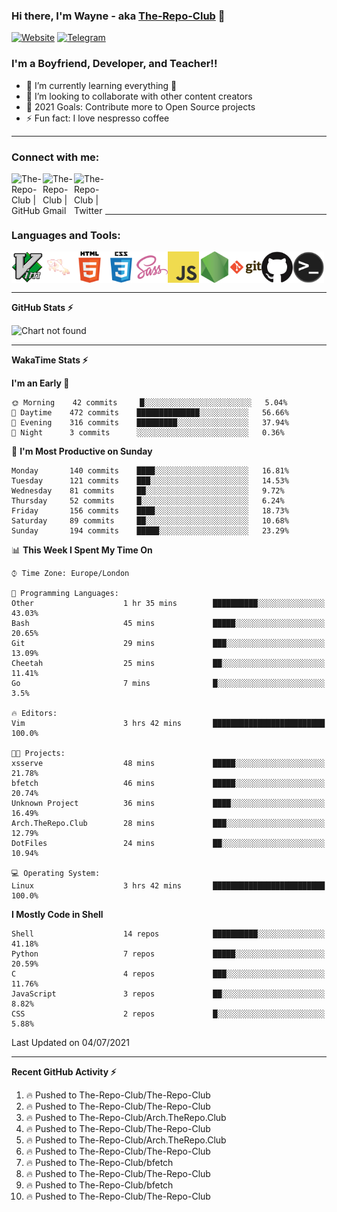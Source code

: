 ### Hi there, I'm Wayne - aka [The-Repo-Club][website] 👋

[![Website](https://img.shields.io/website?label=github.com/The-Repo-Club/&color=orange&style=flat-square&url=https://github.com/The-Repo-Club/)][website]
[![Telegram](https://img.shields.io/badge/Chat%20on-Telegram-orange.svg?color=orange&logo=telegram&style=flat-square)][telegram]

### I'm a Boyfriend, Developer, and Teacher!!

- 🌱 I’m currently learning everything 🤣
- 👯 I’m looking to collaborate with other content creators
- 🥅 2021 Goals: Contribute more to Open Source projects
- ⚡ Fun fact: I love nespresso coffee

---
### Connect with me:

[<img align="left" alt="The-Repo-Club | GitHub" width="50px" src="https://cdn.jsdelivr.net/npm/simple-icons@v3/icons/github.svg" />][website]
[<img align="left" alt="The-Repo-Club | Gmail" width="50px" src="https://cdn.jsdelivr.net/npm/simple-icons@v3/icons/gmail.svg" />][email]
[<img align="left" alt="The-Repo-Club | Twitter" width="50px" src="https://cdn.jsdelivr.net/npm/simple-icons@v3/icons/telegram.svg" />][telegram]

[website]: https://github.com/The-Repo-Club/
[email]: mailto:wayne6324@gmail.com
[telegram]: https://t.me/TheRepoClub

<br />
<br />
<br />

---
### Languages and Tools:

<img align="left" alt="Vim" width="50px" src="https://raw.githubusercontent.com/github/explore/80688e429a7d4ef2fca1e82350fe8e3517d3494d/topics/vim/vim.png" />
<img align="left" alt="Fish" width="50px" src="https://raw.githubusercontent.com/github/explore/80688e429a7d4ef2fca1e82350fe8e3517d3494d/topics/fish/fish.png" />
<img align="left" alt="HTML5" width="50px" src="https://raw.githubusercontent.com/github/explore/80688e429a7d4ef2fca1e82350fe8e3517d3494d/topics/html/html.png" />
<img align="left" alt="CSS3" width="50px" src="https://raw.githubusercontent.com/github/explore/80688e429a7d4ef2fca1e82350fe8e3517d3494d/topics/css/css.png" />
<img align="left" alt="Sass" width="50px" src="https://raw.githubusercontent.com/github/explore/80688e429a7d4ef2fca1e82350fe8e3517d3494d/topics/sass/sass.png" />
<img align="left" alt="JavaScript" width="50px" src="https://raw.githubusercontent.com/github/explore/80688e429a7d4ef2fca1e82350fe8e3517d3494d/topics/javascript/javascript.png" />
<img align="left" alt="Node.js" width="50px" src="https://raw.githubusercontent.com/github/explore/80688e429a7d4ef2fca1e82350fe8e3517d3494d/topics/nodejs/nodejs.png" />
<img align="left" alt="Git" width="50px" src="https://raw.githubusercontent.com/github/explore/80688e429a7d4ef2fca1e82350fe8e3517d3494d/topics/git/git.png" />
<img align="left" alt="GitHub" width="50px" src="https://raw.githubusercontent.com/github/explore/78df643247d429f6cc873026c0622819ad797942/topics/github/github.png" />
<img align="left" alt="Terminal" width="50px" src="https://raw.githubusercontent.com/github/explore/80688e429a7d4ef2fca1e82350fe8e3517d3494d/topics/terminal/terminal.png" />

<br />
<br />
<br />

---

**GitHub Stats ⚡**

![Chart not found](https://github-readme-stats.vercel.app/api?username=The-Repo-Club&theme=tokyonight&show_icons=true&count_private=true&hide_border=true&include_all_commits=true&custom_title=The-Repo-Club%27s+GitHub+Stats)


---

**WakaTime Stats ⚡**

<!--START_SECTION:waka-->
**I'm an Early 🐤** 

```text
🌞 Morning    42 commits     █░░░░░░░░░░░░░░░░░░░░░░░░   5.04% 
🌆 Daytime    472 commits    ██████████████░░░░░░░░░░░   56.66% 
🌃 Evening    316 commits    █████████░░░░░░░░░░░░░░░░   37.94% 
🌙 Night      3 commits      ░░░░░░░░░░░░░░░░░░░░░░░░░   0.36%

```
📅 **I'm Most Productive on Sunday** 

```text
Monday       140 commits    ████░░░░░░░░░░░░░░░░░░░░░   16.81% 
Tuesday      121 commits    ███░░░░░░░░░░░░░░░░░░░░░░   14.53% 
Wednesday    81 commits     ██░░░░░░░░░░░░░░░░░░░░░░░   9.72% 
Thursday     52 commits     █░░░░░░░░░░░░░░░░░░░░░░░░   6.24% 
Friday       156 commits    ████░░░░░░░░░░░░░░░░░░░░░   18.73% 
Saturday     89 commits     ██░░░░░░░░░░░░░░░░░░░░░░░   10.68% 
Sunday       194 commits    █████░░░░░░░░░░░░░░░░░░░░   23.29%

```


📊 **This Week I Spent My Time On** 

```text
⌚︎ Time Zone: Europe/London

💬 Programming Languages: 
Other                    1 hr 35 mins        ██████████░░░░░░░░░░░░░░░   43.03% 
Bash                     45 mins             █████░░░░░░░░░░░░░░░░░░░░   20.65% 
Git                      29 mins             ███░░░░░░░░░░░░░░░░░░░░░░   13.09% 
Cheetah                  25 mins             ██░░░░░░░░░░░░░░░░░░░░░░░   11.41% 
Go                       7 mins              █░░░░░░░░░░░░░░░░░░░░░░░░   3.5%

🔥 Editors: 
Vim                      3 hrs 42 mins       █████████████████████████   100.0%

🐱‍💻 Projects: 
xsserve                  48 mins             █████░░░░░░░░░░░░░░░░░░░░   21.78% 
bfetch                   46 mins             █████░░░░░░░░░░░░░░░░░░░░   20.74% 
Unknown Project          36 mins             ████░░░░░░░░░░░░░░░░░░░░░   16.49% 
Arch.TheRepo.Club        28 mins             ███░░░░░░░░░░░░░░░░░░░░░░   12.79% 
DotFiles                 24 mins             ██░░░░░░░░░░░░░░░░░░░░░░░   10.94%

💻 Operating System: 
Linux                    3 hrs 42 mins       █████████████████████████   100.0%

```

**I Mostly Code in Shell** 

```text
Shell                    14 repos            ██████████░░░░░░░░░░░░░░░   41.18% 
Python                   7 repos             █████░░░░░░░░░░░░░░░░░░░░   20.59% 
C                        4 repos             ███░░░░░░░░░░░░░░░░░░░░░░   11.76% 
JavaScript               3 repos             ██░░░░░░░░░░░░░░░░░░░░░░░   8.82% 
CSS                      2 repos             █░░░░░░░░░░░░░░░░░░░░░░░░   5.88%

```



 Last Updated on 04/07/2021
<!--END_SECTION:waka-->

---

**Recent GitHub Activity :zap:**

<!--START_SECTION:activity-->
1. 🔥 Pushed to The-Repo-Club/The-Repo-Club
2. 🔥 Pushed to The-Repo-Club/The-Repo-Club
3. 🔥 Pushed to The-Repo-Club/Arch.TheRepo.Club
4. 🔥 Pushed to The-Repo-Club/The-Repo-Club
5. 🔥 Pushed to The-Repo-Club/Arch.TheRepo.Club
6. 🔥 Pushed to The-Repo-Club/The-Repo-Club
7. 🔥 Pushed to The-Repo-Club/bfetch
8. 🔥 Pushed to The-Repo-Club/The-Repo-Club
9. 🔥 Pushed to The-Repo-Club/bfetch
10. 🔥 Pushed to The-Repo-Club/The-Repo-Club
<!--END_SECTION:activity-->